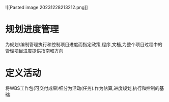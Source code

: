 ![[Pasted image 20231228213212.png]]
# 规划进度管理
为规划/编制管理执行和控制项目进度而指定政策,程序,文档,为整个项目过程中的管理项目进度提供指南和方向
# 定义活动
将WBS工作包(可交付成果)细分为活动(任务).作为估算,进度规划,执行和控制的基础
